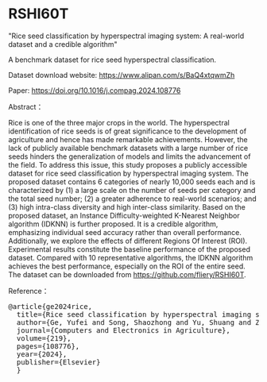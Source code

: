 # RSHI60T
"Rice seed classification by hyperspectral imaging system: A real-world dataset and a credible algorithm"

A benchmark dataset for rice seed hyperspectral classification.

Dataset download website:   https://www.alipan.com/s/BaQ4xtqwmZh

Paper: https://doi.org/10.1016/j.compag.2024.108776

Abstract：

Rice is one of the three major crops in the world. The hyperspectral identification of rice seeds is of great significance to the development of agriculture and hence has made remarkable achievements. However, the lack of publicly available benchmark datasets with a large number of rice seeds hinders the generalization of models and limits the advancement of the field. To address this issue, this study proposes a publicly accessible dataset for rice seed classification by hyperspectral imaging system. The proposed dataset contains 6 categories of nearly 10,000 seeds each and is characterized by (1) a large scale on the number of seeds per category and the total seed number; (2) a greater adherence to real-world scenarios; and (3) high intra-class diversity and high inter-class similarity. Based on the proposed dataset, an Instance Difficulty-weighted K-Nearest Neighbor algorithm (IDKNN) is further proposed. It is a credible algorithm, emphasizing individual seed accuracy rather than overall performance. Additionally, we explore the effects of different Regions Of Interest (ROI). Experimental results constitute the baseline performance of the proposed dataset. Compared with 10 representative algorithms, the IDKNN algorithm achieves the best performance, especially on the ROI of the entire seed. The dataset can be downloaded from https://github.com/fliery/RSHI60T.

Reference：

<pre>
@article{ge2024rice,
  title={Rice seed classification by hyperspectral imaging system: A real-world dataset and a credible algorithm},
  author={Ge, Yufei and Song, Shaozhong and Yu, Shuang and Zhang, Xiaoli and Li, Xiongfei},
  journal={Computers and Electronics in Agriculture},
  volume={219},
  pages={108776},
  year={2024},
  publisher={Elsevier}
  }
</pre>
